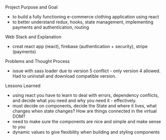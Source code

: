 Project Purpose and Goal

- to build a fully functioning e-commerce clothing application using react
- to better understand redux, hooks, state management, implementing payments and authentication, routing

Web Stack and Explanation

- creat react app (react), firebase (authentication + security), stripe (payments)

Problems and Thought Process

- issue with sass loader due to version 5 conflict - only version 4 allowed. Had to uninstall and download compatible version.

Lessons Learned

- using react you have to learn to deal with errors, dependency conflicts, and decide what you need and why you need it - effectively.
- must decide on components, decide the State and where it lives, what changes when state changes? How are things connected in the virtual DOM?
- need to make sure the components are nice and simple and make sense to you
- dynamic values to give flexibility when building and styling components
